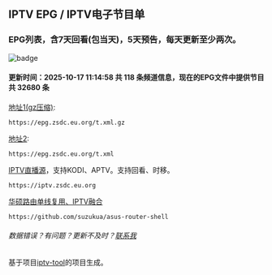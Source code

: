 ## IPTV EPG / IPTV电子节目单 
### EPG列表，含7天回看(包当天)，5天预告，每天更新至少两次。

![badge](https://github.com/suzukua/epg/actions/workflows/cloudflare-pages.yml/badge.svg)

#### 更新时间：2025-10-17 11:14:58 共 118 条频道信息，现在的EPG文件中提供节目共 32680 条

[地址1(gz压缩)](https://epg.zsdc.eu.org/t.xml.gz): 

    https://epg.zsdc.eu.org/t.xml.gz

[地址2](https://epg.zsdc.eu.org/t.xml): 

    https://epg.zsdc.eu.org/t.xml


[IPTV直播源](https://iptv.zsdc.eu.org)，支持KODI、APTV。支持回看、时移。

    https://iptv.zsdc.eu.org

[华硕路由单线复用、IPTV融合](https://github.com/suzukua/asus-router-shell)

    https://github.com/suzukua/asus-router-shell

###### 数据错误？有问题？更新不及时？[联系我](https://github.com/suzukua/epg/issues)

基于项目[iptv-tool](https://github.com/taksssss/iptv-tool)的项目生成。
